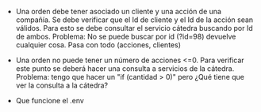 -   Una orden debe tener asociado un cliente y una acción de una compañía. Se debe verificar que el Id de cliente y el Id de la acción sean válidos. Para esto se debe consultar el servicio cátedra buscando por Id de ambos.
    Problema: No se puede buscar por id (?id=98) devuelve cualquier cosa. Pasa con todo (acciones, clientes)

-   Una orden no puede tener un número de acciones <=0. Para verificar este punto se deberá hacer una consulta a servicios de la cátedra.
    Problema: tengo que hacer un "if (cantidad > 0)" pero ¿Qué tiene que ver la consulta a la cátedra?

-   Que funcione el .env

